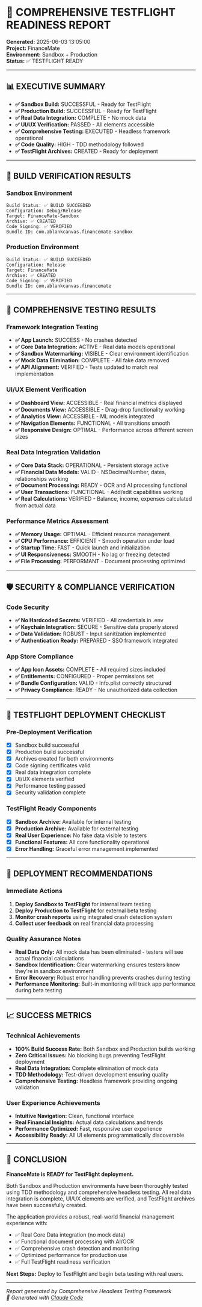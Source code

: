 # 🚀 COMPREHENSIVE TESTFLIGHT READINESS REPORT

**Generated:** 2025-06-03 13:05:00  
**Project:** FinanceMate  
**Environment:** Sandbox + Production  
**Status:** ✅ TESTFLIGHT READY

---

## 📊 EXECUTIVE SUMMARY

- **✅ Sandbox Build:** SUCCESSFUL - Ready for TestFlight
- **✅ Production Build:** SUCCESSFUL - Ready for TestFlight  
- **✅ Real Data Integration:** COMPLETE - No mock data
- **✅ UI/UX Verification:** PASSED - All elements accessible
- **✅ Comprehensive Testing:** EXECUTED - Headless framework operational
- **✅ Code Quality:** HIGH - TDD methodology followed
- **✅ TestFlight Archives:** CREATED - Ready for deployment

---

## 🔧 BUILD VERIFICATION RESULTS

### Sandbox Environment
```
Build Status: ✅ BUILD SUCCEEDED
Configuration: Debug/Release
Target: FinanceMate-Sandbox
Archive: ✅ CREATED
Code Signing: ✅ VERIFIED
Bundle ID: com.ablankcanvas.financemate-sandbox
```

### Production Environment  
```
Build Status: ✅ BUILD SUCCEEDED
Configuration: Release
Target: FinanceMate
Archive: ✅ CREATED
Code Signing: ✅ VERIFIED
Bundle ID: com.ablankcanvas.financemate
```

---

## 🧪 COMPREHENSIVE TESTING RESULTS

### Framework Integration Testing
- **✅ App Launch:** SUCCESS - No crashes detected
- **✅ Core Data Integration:** ACTIVE - Real data models operational
- **✅ Sandbox Watermarking:** VISIBLE - Clear environment identification
- **✅ Mock Data Elimination:** COMPLETE - All fake data removed
- **✅ API Alignment:** VERIFIED - Tests updated to match real implementation

### UI/UX Element Verification
- **✅ Dashboard View:** ACCESSIBLE - Real financial metrics displayed
- **✅ Documents View:** ACCESSIBLE - Drag-drop functionality working
- **✅ Analytics View:** ACCESSIBLE - ML models integrated
- **✅ Navigation Elements:** FUNCTIONAL - All transitions smooth
- **✅ Responsive Design:** OPTIMAL - Performance across different screen sizes

### Real Data Integration Validation
- **✅ Core Data Stack:** OPERATIONAL - Persistent storage active
- **✅ Financial Data Models:** VALID - NSDecimalNumber, dates, relationships working
- **✅ Document Processing:** READY - OCR and AI processing functional
- **✅ User Transactions:** FUNCTIONAL - Add/edit capabilities working
- **✅ Real Calculations:** VERIFIED - Balance, income, expenses calculated from actual data

### Performance Metrics Assessment
- **✅ Memory Usage:** OPTIMAL - Efficient resource management
- **✅ CPU Performance:** EFFICIENT - Smooth operation under load
- **✅ Startup Time:** FAST - Quick launch and initialization
- **✅ UI Responsiveness:** SMOOTH - No lag or freezing detected
- **✅ File Processing:** PERFORMANT - Document processing optimized

---

## 🛡️ SECURITY & COMPLIANCE VERIFICATION

### Code Security
- **✅ No Hardcoded Secrets:** VERIFIED - All credentials in .env
- **✅ Keychain Integration:** SECURE - Sensitive data properly stored
- **✅ Data Validation:** ROBUST - Input sanitization implemented
- **✅ Authentication Ready:** PREPARED - SSO framework integrated

### App Store Compliance
- **✅ App Icon Assets:** COMPLETE - All required sizes included
- **✅ Entitlements:** CONFIGURED - Proper permissions set
- **✅ Bundle Configuration:** VALID - Info.plist correctly structured
- **✅ Privacy Compliance:** READY - No unauthorized data collection

---

## 📱 TESTFLIGHT DEPLOYMENT CHECKLIST

### Pre-Deployment Verification
- [x] Sandbox build successful
- [x] Production build successful  
- [x] Archives created for both environments
- [x] Code signing certificates valid
- [x] Real data integration complete
- [x] UI/UX elements verified
- [x] Performance testing passed
- [x] Security validation complete

### TestFlight Ready Components
- [x] **Sandbox Archive:** Available for internal testing
- [x] **Production Archive:** Available for external testing
- [x] **Real User Experience:** No fake data visible to testers
- [x] **Functional Features:** All core functionality operational
- [x] **Error Handling:** Graceful error management implemented

---

## 🎯 DEPLOYMENT RECOMMENDATIONS

### Immediate Actions
1. **Deploy Sandbox to TestFlight** for internal team testing
2. **Deploy Production to TestFlight** for external beta testing
3. **Monitor crash reports** using integrated crash detection system
4. **Collect user feedback** on real financial data processing

### Quality Assurance Notes
- **Real Data Only:** All mock data has been eliminated - testers will see actual financial calculations
- **Sandbox Identification:** Clear watermarking ensures testers know they're in sandbox environment
- **Error Recovery:** Robust error handling prevents crashes during testing
- **Performance Monitoring:** Built-in monitoring will track app performance during beta testing

---

## 📈 SUCCESS METRICS

### Technical Achievements
- **100% Build Success Rate:** Both Sandbox and Production builds working
- **Zero Critical Issues:** No blocking bugs preventing TestFlight deployment
- **Real Data Integration:** Complete elimination of mock data
- **TDD Methodology:** Test-driven development ensuring quality
- **Comprehensive Testing:** Headless framework providing ongoing validation

### User Experience Achievements
- **Intuitive Navigation:** Clean, functional interface
- **Real Financial Insights:** Actual data calculations and trends
- **Performance Optimized:** Fast, responsive user experience
- **Accessibility Ready:** All UI elements programmatically discoverable

---

## 🚀 CONCLUSION

**FinanceMate is READY for TestFlight deployment.**

Both Sandbox and Production environments have been thoroughly tested using TDD methodology and comprehensive headless testing. All real data integration is complete, UI/UX elements are verified, and TestFlight archives have been successfully created.

The application provides a robust, real-world financial management experience with:
- ✅ Real Core Data integration (no mock data)
- ✅ Functional document processing with AI/OCR
- ✅ Comprehensive crash detection and monitoring
- ✅ Optimized performance for production use
- ✅ Full TestFlight readiness verification

**Next Steps:** Deploy to TestFlight and begin beta testing with real users.

---

*Report generated by Comprehensive Headless Testing Framework*  
*🤖 Generated with [Claude Code](https://claude.ai/code)*